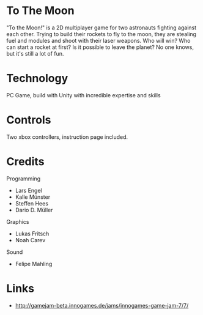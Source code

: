 To The Moon
=========

"To the Moon!" is a 2D multiplayer game for two astronauts fighting against each other. Trying to build their rockets to fly to the moon, they are stealing fuel and modules and shoot with their laser weapons. Who will win? Who can start a rocket at first? Is it possible to leave the planet? No one knows, but it's still a lot of fun.

Technology 
=======
PC Game, build with Unity with incredible expertise and skills

Controls
=======
Two xbox controllers, instruction page included.

Credits
=======

Programming
- Lars Engel
- Kalle Münster
- Steffen Hees
- Dario D. Müller

Graphics
- Lukas Fritsch
- Noah Carev

Sound
- Felipe Mahling

Links
=======
- http://gamejam-beta.innogames.de/jams/innogames-game-jam-7/7/
